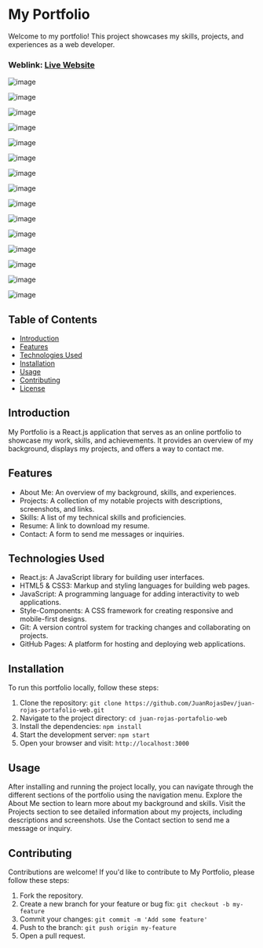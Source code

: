 # My Portfolio
Welcome to my portfolio! This project showcases my skills, projects, and experiences as a web developer.

### Weblink: [Live Website](https://juanrojas.vercel.app/)

![image](https://github.com/JuanRojasDev/juan-rojas-portafolio-web/assets/114270458/17e0e958-e7e5-403a-b077-0a467dd20730)

![image](https://github.com/JuanRojasDev/juan-rojas-portafolio-web/assets/114270458/00db3baf-9907-4411-8e34-0b24490cd061)

![image](https://github.com/JuanRojasDev/juan-rojas-portafolio-web/assets/114270458/00f5a556-6193-4097-a4ee-13743b0533d1)

![image](https://github.com/JuanRojasDev/juan-rojas-portafolio-web/assets/114270458/24256f7d-bbff-44fa-9dbb-1d8c32d64ec5)

![image](https://github.com/JuanRojasDev/juan-rojas-portafolio-web/assets/114270458/f8377390-4322-4a4f-a9ff-e7ecb83e2086)

![image](https://github.com/JuanRojasDev/juan-rojas-portafolio-web/assets/114270458/d11257c0-59a5-4347-aa2d-3acb7c232836)

![image](https://github.com/JuanRojasDev/juan-rojas-portafolio-web/assets/114270458/d7848372-400e-4445-9f2d-872aa0c6da90)

![image](https://github.com/JuanRojasDev/juan-rojas-portafolio-web/assets/114270458/d8461d05-f94f-4f0c-9909-e5768b726faa)

![image](https://github.com/JuanRojasDev/juan-rojas-portafolio-web/assets/114270458/aa61d29e-75ec-47bd-911a-cb444380dd57)

![image](https://github.com/JuanRojasDev/juan-rojas-portafolio-web/assets/114270458/007eda7b-23ce-423f-b8fe-4fd082dea58d)

![image](https://github.com/JuanRojasDev/juan-rojas-portafolio-web/assets/114270458/14b8ecc9-3efd-4575-b991-c84832e88804)

![image](https://github.com/JuanRojasDev/juan-rojas-portafolio-web/assets/114270458/2323007d-159c-4a7e-aed4-576d0b720249)

![image](https://github.com/JuanRojasDev/juan-rojas-portafolio-web/assets/114270458/105d5fff-b991-467a-bcf8-a1c1a957b1d4)

![image](https://github.com/JuanRojasDev/juan-rojas-portafolio-web/assets/114270458/daf590b5-db80-40fc-bb16-2338d42208c1)

![image](https://github.com/JuanRojasDev/juan-rojas-portafolio-web/assets/114270458/0277f181-a97e-48fc-abb5-98825851e89e)

## Table of Contents
- [Introduction](#introduction)
- [Features](#features)
- [Technologies Used](#technologies-used)
- [Installation](#installation)
- [Usage](#usage)
- [Contributing](#contributing)
- [License](#license)

## Introduction
My Portfolio is a React.js application that serves as an online portfolio to showcase my work, skills, and achievements. It provides an overview of my background, displays my projects, and offers a way to contact me.

## Features
- About Me: An overview of my background, skills, and experiences.
- Projects: A collection of my notable projects with descriptions, screenshots, and links.
- Skills: A list of my technical skills and proficiencies.
- Resume: A link to download my resume.
- Contact: A form to send me messages or inquiries.

## Technologies Used
- React.js: A JavaScript library for building user interfaces.
- HTML5 & CSS3: Markup and styling languages for building web pages.
- JavaScript: A programming language for adding interactivity to web applications.
- Style-Components: A CSS framework for creating responsive and mobile-first designs.
- Git: A version control system for tracking changes and collaborating on projects.
- GitHub Pages: A platform for hosting and deploying web applications.

## Installation
To run this portfolio locally, follow these steps:

1. Clone the repository: `git clone https://github.com/JuanRojasDev/juan-rojas-portafolio-web.git`
2. Navigate to the project directory: `cd juan-rojas-portafolio-web`
3. Install the dependencies: `npm install`
4. Start the development server: `npm start`
5. Open your browser and visit: `http://localhost:3000`

## Usage
After installing and running the project locally, you can navigate through the different sections of the portfolio using the navigation menu. Explore the About Me section to learn more about my background and skills. Visit the Projects section to see detailed information about my projects, including descriptions and screenshots. Use the Contact section to send me a message or inquiry.

## Contributing
Contributions are welcome! If you'd like to contribute to My Portfolio, please follow these steps:

1. Fork the repository.
2. Create a new branch for your feature or bug fix: `git checkout -b my-feature`
3. Commit your changes: `git commit -m 'Add some feature'`
4. Push to the branch: `git push origin my-feature`
5. Open a pull request.
